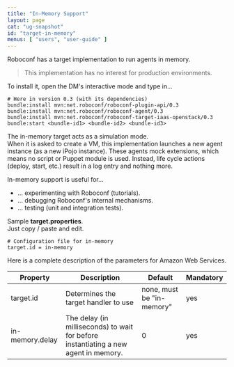 ```yaml
---
title: "In-Memory Support"
layout: page
cat: "ug-snapshot"
id: "target-in-memory"
menus: [ "users", "user-guide" ]
---
```


Roboconf has a target implementation to run agents in memory.    

> This implementation has no interest for production environments.

To install it, open the DM's interactive mode and type in...

```properties
# Here in version 0.3 (with its dependencies)
bundle:install mvn:net.roboconf/roboconf-plugin-api/0.3
bundle:install mvn:net.roboconf/roboconf-agent/0.3
bundle:install mvn:net.roboconf/roboconf-target-iaas-openstack/0.3
bundle:start <bundle-id1> <bundle-id2> <bundle-id3>
```

The in-memory target acts as a simulation mode.  
When it is asked to create a VM, this implementation launches a new agent instance (as a new
iPojo instance). These agents mock extensions, which means no script or Puppet module is used.
Instead, life cycle actions (deploy, start, etc.) result in a log entry and nothing more.

In-memory support is useful for...

* ... experimenting with Roboconf (tutorials).
* ... debugging Roboconf's internal mechanisms.
* ... testing (unit and integration tests).

Sample **target.properties**.  
Just copy / paste and edit.

``` properties
# Configuration file for in-memory
target.id = in-memory
```

Here is a complete description of the parameters for Amazon Web Services.

| Property | Description | Default | Mandatory
| --- | --- | --- | --- |
| target.id | Determines the target handler to use | none, must be "in-memory" | yes |
| in-memory.delay | The delay (in milliseconds) to wait for before instantiating a new agent in memory. | 0 | yes |
